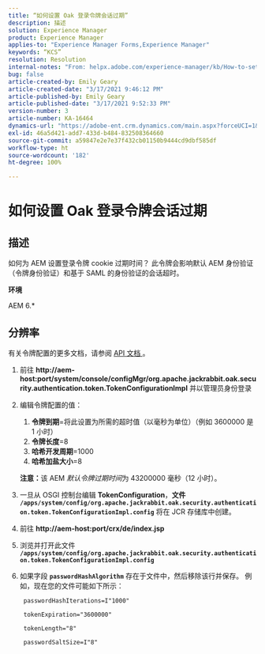 ```yaml
---
title: “如何设置 Oak 登录令牌会话过期”
description: 描述
solution: Experience Manager
product: Experience Manager
applies-to: "Experience Manager Forms,Experience Manager"
keywords: “KCS”
resolution: Resolution
internal-notes: "From: helpx.adobe.com/experience-manager/kb/How-to-set-token-session-expiration-AEM.html"
bug: false
article-created-by: Emily Geary
article-created-date: "3/17/2021 9:46:12 PM"
article-published-by: Emily Geary
article-published-date: "3/17/2021 9:52:33 PM"
version-number: 3
article-number: KA-16464
dynamics-url: "https://adobe-ent.crm.dynamics.com/main.aspx?forceUCI=1&pagetype=entityrecord&etn=knowledgearticle&id=1f76a130-6a87-eb11-a812-000d3a593216"
exl-id: 46a5d421-add7-433d-b484-832508364660
source-git-commit: a59847e2e7e37f432cb01150b9444cd9dbf585df
workflow-type: ht
source-wordcount: '182'
ht-degree: 100%

---
```


# 如何设置 Oak 登录令牌会话过期

## 描述

如何为 AEM 设置登录令牌 cookie 过期时间？ 此令牌会影响默认 AEM 身份验证（令牌身份验证）和基于 SAML 的身份验证的会话超时。

<b>环境</b>

AEM 6.\*

## 分辨率

有关令牌配置的更多文档，请参阅 [API 文档 ](https://jackrabbit.apache.org/oak/docs/apidocs/org/apache/jackrabbit/oak/security/authentication/token/TokenConfigurationImpl.html)。

1. 前往 <b>http://aem-host:port/system/console/configMgr/org.apache.jackrabbit.oak.security.authentication.token.TokenConfigurationImpl</b> 并以管理员身份登录
1. 编辑令牌配置的值：
   1. <b>令牌到期</b>=将此设置为所需的超时值（以毫秒为单位）（例如 3600000 是 1 小时）
   1. <b>令牌长度</b>=8
   1. <b>哈希开发周期</b>=1000
   1. <b>哈希加盐大小</b>=8

   <b>注意：</b>该 AEM *默认令牌过期时间*&#x200B;为 43200000 毫秒（12 小时）。

1. 一旦从 OSGI 控制台编辑 <b>TokenConfiguration</b>，<b>文件 `/apps/system/config/org.apache.jackrabbit.oak.security.authentication.token.TokenConfigurationImpl.config`</b> 将在 JCR 存储库中创建。
1. 前往 <b>http://aem-host:port/crx/de/index.jsp</b>
1. 浏览并打开此文件 <b>`/apps/system/config/org.apache.jackrabbit.oak.security.authentication.token.TokenConfigurationImpl.config`</b>
1. 如果字段 <b>`passwordHashAlgorithm`</b> 存在于文件中，然后移除该行并保存。 例如，现在您的文件可能如下所示：

   ```
    passwordHashIterations=I"1000"
   
    tokenExpiration="3600000"
   
    tokenLength="8"
   
    passwordSaltSize=I"8"
   ```
